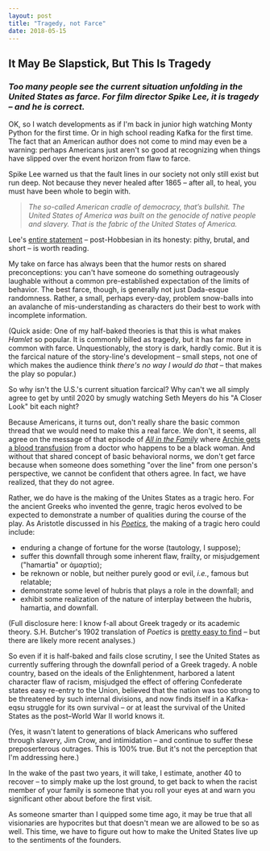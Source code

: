```yaml
---
layout: post
title: "Tragedy, not Farce"
date: 2018-05-15
---
```


<h2>
It May Be Slapstick, But This Is Tragedy
</h2>
<h3>
<em>Too many people see the current situation unfolding in the United States as farce. For film director Spike Lee, it is tragedy – and he is correct.</em>
</h3>
<p>
OK, so I watch developments as if I'm back in junior high watching Monty Python for the first time. Or in high school reading Kafka for the first time. The fact that an American author does not come to mind may even be a warning: perhaps Americans just aren't so good at recognizing when things have slipped over the event horizon from flaw to farce.
</p>
<p>
Spike Lee warned us that the fault lines in our society not only still exist but run deep. Not because they never healed after 1865 – after all, to heal, you must have been whole to begin with.
</p>
<blockquote>
<em>
  The so-called American cradle of democracy, that’s bullshit. The United States of America was built on the genocide of native people and slavery. That is the fabric of the United States of America.
  </em>
</blockquote>
<p>
Lee's <a href="http://www.vulture.com/2018/05/read-it-spike-lee-and-his-anti-trump-speech-at-cannes.html">entire statement</a> – post-Hobbesian in its honesty: pithy, brutal, and short – is worth reading.
</p>
<p>
My take on farce has always been that the humor rests on shared preconceptions: you can't have someone do something outrageously laughable without a common pre-established expectation of the limits of behavior. The best farce, though, is generally not just Dada-esque randomness. Rather, a small, perhaps every-day, problem snow-balls into an avalanche of mis-understanding as characters do their best to work with incomplete information.
</p>
<p>
(Quick aside: One of my half-baked theories is that this is what makes <em>Hamlet</em> so popular. It is commonly billed as tragedy, but it has far more in common with farce. Unquestionably, the story is dark, hardly comic. But it is the farcical nature of the story-line's development – small steps, not one of which makes the audience think <em>there's no way I would do that</em> – that makes the play so popular.)
</p>
<p>
So why isn't the U.S.'s current situation farcical? Why can't we all simply agree to get by until 2020 by smugly watching Seth Meyers do his "A Closer Look" bit each night? 
</p>
<p>
Because Americans, it turns out, don't really share the basic common thread that we would need to make this a real farce. We don't, it seems, all agree on the message of that episode of <a href="https://www.imdb.com/title/tt0066626/"><em>All in the Family</em></a> where <a href="https://www.youtube.com/watch?v=Cfocap0Wyac">Archie gets a blood transfusion</a> from a doctor who happens to be a black woman. And without that shared concept of basic behavioral norms, we don't get farce because when someone does something "over the line" from one person's perspective, we cannot be confident that others agree. In fact, we have realized, that they do not agree.
</p>
<p>
Rather, we do have is the making of the Unites States as a tragic hero. For the ancient Greeks who invented the genre, tragic heros evolved to be expected to demonstrate a number of qualities during the course of the play. As Aristotle discussed in his <a href="https://en.wikipedia.org/wiki/Poetics_(Aristotle)"><em>Poetics</em></a>, the making of a tragic hero could include:
</p>
<ul>
  <li>enduring a change of fortune for the worse (tautology, I suppose);</li>
  <li>suffer this downfall through some inherent flaw, frailty, or misjudgement ("hamartia" or ἁμαρτία);</li>
  <li>be reknown or noble, but neither purely good or evil, <em>i.e.</em>, famous but relatable;</li>
  <li>demonstrate some level of hubris that plays a role in the downfall; and</li>
  <li>exhibit some realization of the nature of interplay between the hubris, hamartia, and downfall.</li>  
</ul>
<p>
  (Full disclosure here: I know f-all about Greek tragedy or its academic theory. S.H. Butcher's 1902 translation of <em>Poetics</em> is <a href="https://www.stmarys-ca.edu/sites/default/files/attachments/files/Poetics.pdf">pretty easy to find</a> – but there are likely more recent analyses.)
</p>
<p>
  So even if it is half-baked and fails close scrutiny, I see the United States as currently suffering through the downfall period of a Greek tragedy. A noble country, based on the ideals of the Enlightenment, harbored a latent character flaw of racism, misjudged the effect of offering Confederate states easy re-entry to the Union, believed that the nation was too strong to be threatened by such internal divisions, and now finds itself in a Kafka-eqsu struggle for its own survival – or at least the survival of the United States as the post–World War II world knows it.
</p>
<p>  
  (Yes, it wasn't latent to generations of black Americans who suffered through slavery, Jim Crow, and intimidation – and continue to suffer these preposerterous outrages.  This is 100% true. But it's not the perception that I'm addressing here.)
</p>
<p>
In the wake of the past two years, it will take, I estimate, another 40 to recover – to simply make up the lost ground, to get back to when the racist member of your family is someone that you roll your eyes at and warn you significant other about before the first visit.
</p>
<p>
As someone smarter than I quipped some time ago, it may be true that all visionaries are hypocrites but that doesn't mean we are allowed to be so as well. This time, we have to figure out how to make the United States live up to the sentiments of the founders.
</p>
